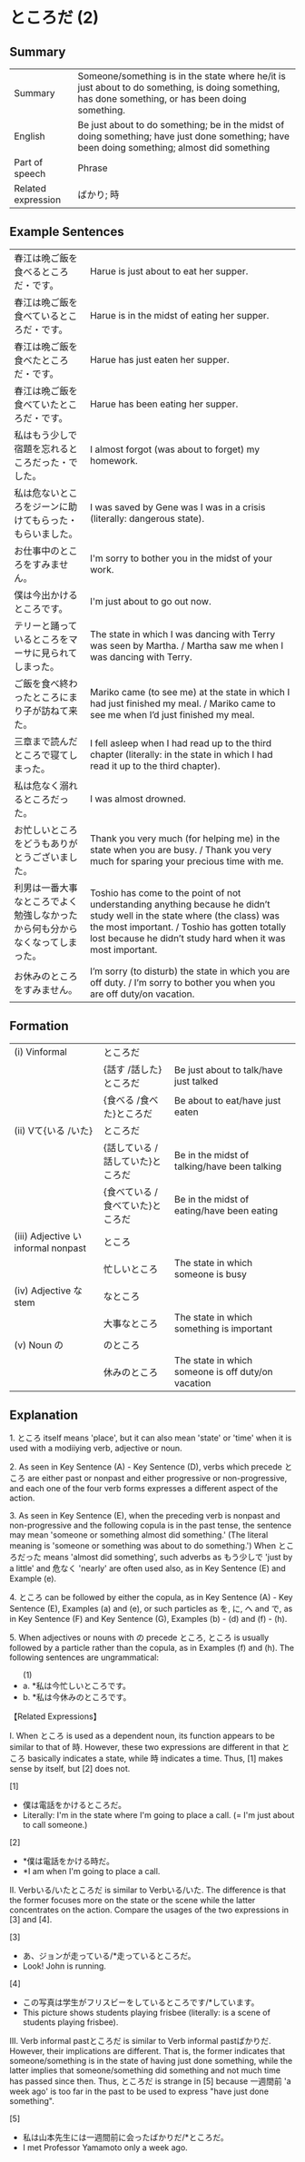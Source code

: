 # ところだ (2)

## Summary

<table><tr>   <td>Summary</td>   <td>Someone/something is in the state where he/it is just about to do something, is doing something, has done something, or has been doing something.</td></tr><tr>   <td>English</td>   <td>Be just about to do something; be in the midst of doing something; have just done something; have been doing something; almost did something</td></tr><tr>   <td>Part of speech</td>   <td>Phrase</td></tr><tr>   <td>Related expression</td>   <td>ばかり; 時</td></tr></table>

## Example Sentences

<table><tr>   <td>春江は晩ご飯を食べるところだ・です。</td>   <td>Harue is just about to eat her supper.</td></tr><tr>   <td>春江は晩ご飯を食べているところだ・です。</td>   <td>Harue is in the midst of eating her supper.</td></tr><tr>   <td>春江は晩ご飯を食べたところだ・です。</td>   <td>Harue has just eaten her supper.</td></tr><tr>   <td>春江は晩ご飯を食べていたところだ・です。</td>   <td>Harue has been eating her supper.</td></tr><tr>   <td>私はもう少しで宿題を忘れるところだった・でした。</td>   <td>I almost forgot (was about to forget) my homework.</td></tr><tr>   <td>私は危ないところをジーンに助けてもらった・もらいました。</td>   <td>I was saved by Gene was I was in a crisis (literally: dangerous state).</td></tr><tr>   <td>お仕事中のところをすみません。</td>   <td>I'm sorry to bother you in the midst of your work.</td></tr><tr>   <td>僕は今出かけるところです。</td>   <td>I'm just about to go out now.</td></tr><tr>   <td>テリーと踊っているところをマーサに見られてしまった。</td>   <td>The state in which I was dancing with Terry was seen by Martha. / Martha saw me when I was dancing with Terry.</td></tr><tr>   <td>ご飯を食べ終わったところにまり子が訪ねて来た。</td>   <td>Mariko came (to see me) at the state in which I had just finished my meal. / Mariko came to see me when I’d just finished my meal.</td></tr><tr>   <td>三章まで読んだところで寝てしまった。</td>   <td>I fell asleep when I had read up to the third chapter (literally: in the state in which I had read it up to the third chapter).</td></tr><tr>   <td>私は危なく溺れるところだった。</td>   <td>I was almost drowned.</td></tr><tr>   <td>お忙しいところをどうもありがとうございました。</td>   <td>Thank you very much (for helping me) in the state when you are busy. / Thank you very much for sparing your precious time with me.</td></tr><tr>   <td>利男は一番大事なところでよく勉強しなかったから何も分からなくなってしまった。</td>   <td>Toshio has come to the point of not understanding anything because he didn’t study well in the state where (the class) was the most important. / Toshio has gotten totally lost because he didn’t study hard when it was most important.</td></tr><tr>   <td>お休みのところをすみません。</td>   <td>I’m sorry (to disturb) the state in which you are off duty. / I’m sorry to bother you when you are off duty/on vacation.</td></tr></table>

## Formation

<table class="table"> <tbody><tr class="tr head"> <td class="td"><span class="numbers">(i)</span> <span> <span class="bold">Vinformal</span></span></td> <td class="td"><span class="concept">ところだ</span> </td> <td class="td"><span>&nbsp;</span></td> </tr> <tr class="tr"> <td class="td"><span>&nbsp;</span></td> <td class="td"><span>{話す /話した}<span class="concept">ところだ</span></span></td> <td class="td"><span>Be    just about to talk/have just talked</span></td> </tr> <tr class="tr"> <td class="td"><span>&nbsp;</span></td> <td class="td"><span>{食べる /食べた}<span class="concept">ところだ</span></span></td> <td class="td"><span>Be    about to eat/have just eaten</span></td> </tr> <tr class="tr head"> <td class="td"><span class="numbers">(ii)</span> <span> <span class="bold">Vて{いる /いた}</span></span></td> <td class="td"><span class="concept">ところだ</span> </td> <td class="td"><span>&nbsp;</span></td> </tr> <tr class="tr"> <td class="td"><span>&nbsp;</span></td> <td class="td"><span>{話している /話していた}<span class="concept">ところだ</span></span></td> <td class="td"><span>Be    in the midst of talking/have been talking</span></td> </tr> <tr class="tr"> <td class="td"><span>&nbsp;</span></td> <td class="td"><span>{食べている /食べていた}<span class="concept">ところだ</span></span></td> <td class="td"><span>Be    in the midst of eating/have been eating</span></td> </tr> <tr class="tr head"> <td class="td"><span class="numbers">(iii)</span> <span> <span class="bold">Adjective い informal    nonpast</span></span></td> <td class="td"><span class="concept">ところ</span> </td> <td class="td"><span>&nbsp;</span></td> </tr> <tr class="tr"> <td class="td"><span>&nbsp;</span></td> <td class="td"><span>忙しい<span class="concept">ところ</span></span> </td> <td class="td"><span>The    state in which someone is busy</span></td> </tr> <tr class="tr head"> <td class="td"><span class="numbers">(iv)</span> <span> <span class="bold">Adjective な stem</span></span></td> <td class="td"><span class="concept">なところ</span><span class="concept"> </span></td> <td class="td"><span>&nbsp;</span></td> </tr> <tr class="tr"> <td class="td"><span>&nbsp;</span></td> <td class="td"><span>大事<span class="concept">なところ</span></span> </td> <td class="td"><span>The    state in which something is important</span></td> </tr> <tr class="tr head"> <td class="td"><span class="numbers">(v)</span> <span> <span class="bold">Noun の</span></span></td> <td class="td"><span class="concept">のところ</span> </td> <td class="td"><span>&nbsp;</span></td> </tr> <tr class="tr"> <td class="td"><span>&nbsp;</span></td> <td class="td"><span>休みの<span class="concept">ところ</span></span> </td> <td class="td"><span>The    state in which someone is off duty/on vacation</span></td> </tr></tbody></table>

## Explanation

<p>1. <span class="cloze">ところ</span> itself means 'place', but it can also mean 'state' or 'time' when it is used with a modiiying verb, adjective or noun.</p>  <p>2. As seen in Key Sentence (A) - Key Sentence (D), verbs which precede <span class="cloze">ところ</span> are either past or nonpast and either progressive or non-progressive, and each one of the four verb forms expresses a different aspect of the action.</p>  <p>3. As seen in Key Sentence (E), when the preceding verb is nonpast and non-progressive and the following copula is in the past tense, the sentence may mean 'someone or something almost did something.' (The literal meaning is 'someone or something was about to do something.') When <span class="cloze">ところだった</span> means 'almost did something', such adverbs as もう少しで 'just by a little' and 危なく 'nearly' are often used also, as in Key Sentence (E) and Example (e).</p>  <p>4. <span class="cloze">ところ</span> can be followed by either the copula, as in Key Sentence (A) - Key Sentence (E), Examples (a) and (e), or such particles as を, に, へ and で, as in Key Sentence (F) and Key Sentence (G), Examples (b) - (d) and (f) - (h).</p>  <p>5. When adjectives or nouns with の precede <span class="cloze">ところ</span>, <span class="cloze">ところ</span> is usually followed by a particle rather than the copula, as in Examples (f) and (h). The following sentences are ungrammatical:</p>  <ul>(1) <li>a. *私は今忙しい<span class="cloze">ところです</span>。</li> <div class="divide"></div> <li>b. *私は今休みの<span class="cloze">ところです</span>。</li> </ul>  <p>【Related Expressions】</p>  <p>I. When <span class="cloze">ところ</span> is used as a dependent noun, its function appears to be similar to that of 時. However, these two expressions are different in that <span class="cloze">ところ</span> basically indicates a state, while 時 indicates a time. Thus, [1] makes sense by itself, but [2] does not.</p>  <p>[1]</p>  <ul> <li>僕は電話をかけるところだ。</li> <li>Literally: I'm in the state where I'm going to place a call. (= I'm just about to call someone.)</li> </ul>  <p>[2]</p>  <ul> <li>*僕は電話をかける時だ。</li> <li>*I am when I'm going to place a call.</li> </ul>  <p>II. Verbいる/いた<span class="cloze">ところだ</span> is similar to Verbいる/いた. The difference is that the former focuses more on the state or the scene while the latter concentrates on the action. Compare the usages of the two expressions in [3] and [4].</p>  <p>[3]</p>  <ul> <li>あ、ジョンが走っている/*走っている<span class="cloze">ところだ</span>。</li> <li>Look! John is running.</li> </ul>  <p>[4]</p>  <ul> <li>この写真は学生がフリスビーをしている<span class="cloze">ところです</span>/*しています。</li> <li>This picture shows students playing frisbee (literally: is a scene of students playing frisbee).</li> </ul>  <p>III. Verb informal past<span class="cloze">ところだ</span> is similar to Verb informal pastばかりだ. However, their implications are different. That is, the former indicates that someone/something is in the state of having just done something, while the latter implies that someone/something did something and not much time has passed since then. Thus, <span class="cloze">ところだ</span> is strange in [5] because 一週間前 'a week ago' is too far in the past to be used to express "have just done something".</p>   <p>[5]</p>  <ul> <li>私は山本先生には一週間前に会ったばかりだ/*<span class="cloze">ところだ</span>。</li> <li>I met Professor Yamamoto only a week ago.</li> </ul>

